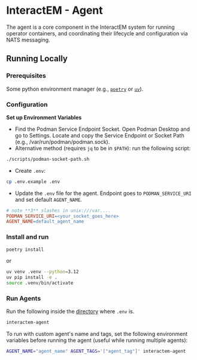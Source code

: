 # InteractEM - Agent

The agent is a core component in the InteractEM system for running operator containers, and coordinating their lifecycle and configuration via NATS messaging.

## Running Locally

### Prerequisites

Some python environment manager (e.g., [`poetry`](https://python-poetry.org/docs/) or [`uv`](https://github.com/astral-sh/uv)).

### Configuration

**Set up Environment Variables**  

- Find the Podman Service Endpoint Socket. Open Podman Desktop and go to Settings. Locate and copy the Service Endpoint or Socket Path (e.g., /var/run/podman/podman.sock).
- Alternative method (requires `jq` to be in `$PATH`): run the following script:

```bash
./scripts/podman-socket-path.sh
```

- Create `.env`:

```bash
cp .env.example .env
```

- Update the `.env` file for the agent. Endpoint goes to `PODMAN_SERVICE_URI` and set default `AGENT_NAME`.

```makefile
# note **3** slashes in unix:///var....
PODMAN_SERVICE_URI=<your_socket_goes_here>
AGENT_NAME=default_agent_name
```

### Install and run

```bash
poetry install
```

or

```bash
uv venv .venv --python=3.12
uv pip install -e .
source .venv/bin/activate
```

### Run Agents

Run the following inside the [directory](backend/agent/) where `.env` is.

```bash
interactem-agent
```

To run with custom agent's name and tags, set the following environment variables before running the agent (useful while running multiple agents):

```bash
AGENT_NAME="agent_name" AGENT_TAGS='["agent_tag"]' interactem-agent
```
